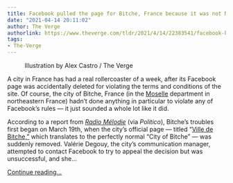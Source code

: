 ```yaml
---
title: Facebook pulled the page for Bitche, France because it was not Nice
date: "2021-04-14 20:11:02"
author: The Verge
authorlink: https://www.theverge.com/tldr/2021/4/14/22383541/facebook-bitche-france-page-city-profranity-censorship-moderation
tags:
- The-Verge
---
```

<figure>
      <img alt="" src="https://cdn.vox-cdn.com/thumbor/bCxh88mgjwGrdADd6mbVUQgoPrM=/0x0:2040x1360/1310x873/cdn.vox-cdn.com/uploads/chorus_image/image/69127081/acastro_180806_1777_facebook_0001.0.jpg" />
        <figcaption>Illustration by Alex Castro / The Verge</figcaption>
    </figure>

  <p id="mptPQ9">A city in France has had a real rollercoaster of a week, after its Facebook page was accidentally deleted for violating the terms and conditions of the site. Of course, the city of Bitche, France (in the <a href="https://en.wikipedia.org/wiki/Moselle_(department)">Moselle</a> department in northeastern France) hadn’t done anything in particular to violate any of Facebook’s rules — it just sounded a whole lot like it did. </p>
<p id="ospCfs">According to a report from <a href="https://www.radiomelodie.com/actu/15194-insolite-bitche-est-censure-par-facebook.html"><em>Radio Mélodie</em></a> (via <em>Politico</em>), Bitche’s troubles first began on March 19th, when the city’s official page — titled “<a href="https://www.facebook.com/villefortifiee/?hc_ref=ARTnl7j6n5WTrt0WRPF2vTWSLbb7du0Cez4rcbWWyfpysKtz2neBKNcDfBywZePz5Lw&amp;fref=nf&amp;__xts__%5B0%5D=68.ARAVBH229XvSPFmhSeyXLs484gxeF0Ebv8YECHMIols1wLBe5xny-cJLTr1ck6bTYjmuacWJ3EUJLru5BC95tXRPW8ANb7HKi8LW6F5N1QoPMjwulq8QcPtEZ9esMex0Ln7GUrNoV-NexXs6G6h1RGXv_pZfmVPaDK_FLxs2o5CYgG9kv-_fbhf9EZqEkR0SZ5fXUFjzALi3sMogOLq2VPR8yguHC7JEMmzOL4jmA-DF6UdHdlnVk_8REcK54k3WKaU8qZoNSwuQaDYwMp27mpdQwaxfG22aSdpw1xyOISVhio30ZoRSVw&amp;__tn__=kC-R">Ville de Bitche,”</a> which translates to the perfectly normal “City of Bitche” — was suddenly removed. Valérie Degouy, the city’s communication manager, attempted to contact Facebook to try to appeal the decision but was unsuccessful, and she...</p>
  <p>
    <a href="https://www.theverge.com/tldr/2021/4/14/22383541/facebook-bitche-france-page-city-profranity-censorship-moderation">Continue reading&hellip;</a>
  </p>